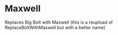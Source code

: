 # Maxwell
Replaces Big Bolt with Maxwell
(this is a reupload of ReplaceBoltWithMaxwell but with a better name) 